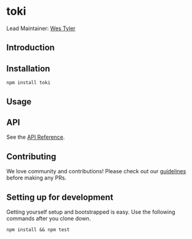 # toki
<!--
Badges go here once we're public and pushed to npm
+ https://badge.fury.io/
-->

Lead Maintainer: [Wes Tyler](https://github.com/WesTyler)

## Introduction

## Installation
```
npm install toki
```

## Usage

## API

See the [API Reference](http://github.com/xogroup/toki/blob/master/API.md).

## Contributing

We love community and contributions! Please check out our [guidelines](http://github.com/xogroup/toki/blob/master/.github/CONTRIBUTING.md) before making any PRs.

## Setting up for development

Getting yourself setup and bootstrapped is easy.  Use the following commands after you clone down.

```
npm install && npm test
```
